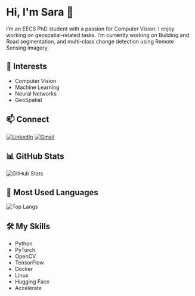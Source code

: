 # Hi, I'm Sara 👋

I’m an EECS PhD student with a passion for Computer Vision. I enjoy working on geospatial-related tasks. I’m currently working on Building and Road segmentation, and multi-class change detection using Remote Sensing imagery.

## 🔬 Interests
- Computer Vision
- Machine Learning
- Neural Networks
- GeoSpatial

## 📫 Connect
[![LinkedIn](https://img.shields.io/badge/-LinkedIn-blue?style=flat&logo=linkedin)]([https://www.linkedin.com/in/YOUR-LINKEDIN/](https://www.linkedin.com/in/sarashojaei/))
[![Gmail](https://img.shields.io/badge/-Gmail-red?style=flat&logo=gmail)](saraashojaeii@gmail.com)

## 📊 GitHub Stats
<!-- Use a GitHub Readme Stats service like this: -->
![GitHub Stats](https://github-readme-stats.vercel.app/api?username=saraashojaeii&show_icons=true&theme=default&count_private=true)

## 🔧 Most Used Languages
![Top Langs](https://github-readme-stats.vercel.app/api/top-langs/?username=YOUR_USERNAME&layout=compact&hide=html,css)

## 🛠 My Skills
- Python
- PyTorch
- OpenCV
- TensorFlow
- Docker
- Linux
- Hugging Face
- Accelerate

